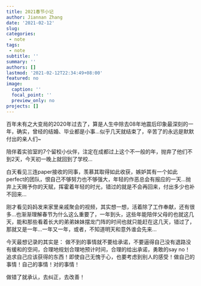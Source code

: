 ```yaml
---
title: 2021春节小记
author: Jiannan Zhang
date: '2021-02-12'
slug:
categories:
 - note
tags:
 - note
subtitle: ''
summary: ''
authors: []
lastmod: '2021-02-12T22:34:49+08:00'
featured: no
image:
  caption: ''
  focal_point: ''
  preview_only: no
projects: []
---
```


百年未有之大变局的2020年过去了，算是人生中除去08年地震后印象最深刻的一年，确实，曾经的结婚、毕业都是小事...似乎几天就结束了，辛苦了的永远是默默付出的亲人们~

陪伴着实验室的7个留校小伙伴，注定在成都过上这个不一般的年，抛弃了他们不到2天，今天初一晚上就回到了学校...

白天看见三连paper接收的同事，羡慕其取得如此收获，嫉妒其有一个如此perfect的团队，恨自己不够努力也不够强大，年轻的作恶总会有报应的一天...抛弃上天赐予你的天赋，挥霍着年轻的时光，错过的就是不会再回来，付出多少也补不回来...

刚才看见妈妈发来家里亲戚聚会的视频，其实想一想，活着除了工作奉献，还有很多...也渐渐理解春节为什么这么重要了，一年到头，这些年能陪伴父母的也就这几天，能和那些看着长大的弟弟妹妹摆龙门阵的时间也就只能赶在这几天，错过了，那就又是一年...一年又一年，或者，不知道明天和意外谁会先来...

今天最想记录的其实是：
做不到的事情就不要给承诺，不要逼得自己没有退路没有缓和的空间，合理地规划合理地预计时间，合理的给出承诺，勇敢的say no！追求自己应该获得的东西！即使自己无愧于心，也要考虑到别人的感受！做自己的事情！自己的事情！对的事情！

做错了就承认，去纠正，去改善！
